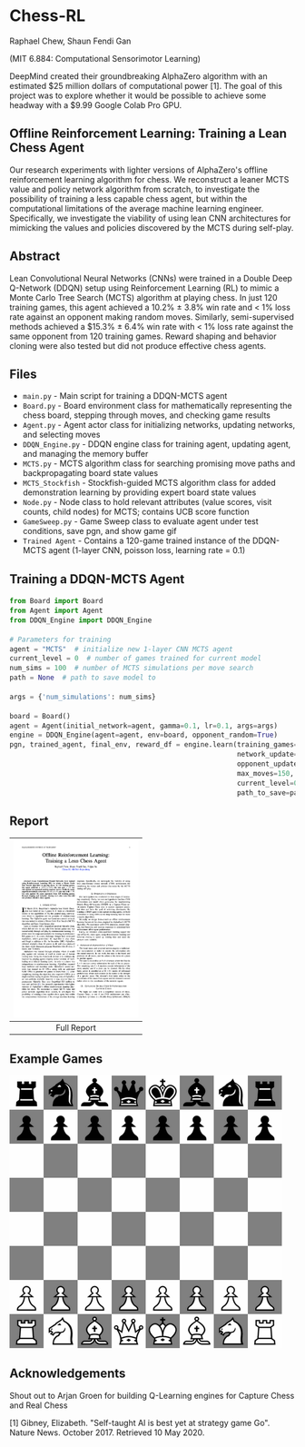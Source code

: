 # Chess-RL
Raphael Chew, Shaun Fendi Gan

(MIT 6.884: Computational Sensorimotor Learning)

DeepMind created their groundbreaking AlphaZero algorithm with an estimated $25 million dollars of computational power [1]. The goal of this project was to explore whether it would be possible to achieve some headway with a $9.99 Google Colab Pro GPU. 

## Offline Reinforcement Learning: Training a Lean Chess Agent

Our research experiments with lighter versions of AlphaZero's offline reinforcement learning algorithm for chess. We reconstruct a leaner MCTS value and policy network algorithm from scratch, to investigate the possibility of training a less capable chess agent, but within the computational limitations of the average machine learning engineer. Specifically, we investigate the viability of using lean CNN architectures for mimicking the values and policies discovered by the MCTS during self-play. 

## Abstract
Lean Convolutional Neural Networks (CNNs) were trained in a Double Deep Q-Network (DDQN) setup using Reinforcement Learning (RL) to mimic a Monte Carlo Tree Search (MCTS) algorithm at playing chess. In just 120 training games, this agent achieved a 10.2% ± 3.8% win rate and < 1% loss rate against an opponent making random moves. Similarly, semi-supervised methods achieved a $15.3% ± 6.4% win rate with < 1% loss rate against the same opponent from 120 training games. Reward shaping and behavior cloning were also tested but did not produce effective chess agents. 

## Files 
- `main.py` - Main script for training a DDQN-MCTS agent
- `Board.py` - Board environment class for mathematically representing the chess board, stepping through moves, and checking game results
- `Agent.py` - Agent actor class for initializing networks, updating networks, and selecting moves
- `DDQN_Engine.py` - DDQN engine class for training agent, updating agent, and managing the memory buffer
- `MCTS.py` - MCTS algorithm class for searching promising move paths and backpropagating board state values
- `MCTS_Stockfish` - Stockfish-guided MCTS algorithm class for added demonstration learning by providing expert board state values
- `Node.py` - Node class to hold relevant attributes (value scores, visit counts, child nodes) for MCTS; contains UCB score function
- `GameSweep.py` - Game Sweep class to evaluate agent under test conditions, save pgn, and show game gif
- `Trained Agent` - Contains a 120-game trained instance of the DDQN-MCTS agent (1-layer CNN, poisson loss, learning rate = 0.1)

## Training a DDQN-MCTS Agent
```python
from Board import Board
from Agent import Agent
from DDQN_Engine import DDQN_Engine

# Parameters for training
agent = "MCTS"  # initialize new 1-layer CNN MCTS agent
current_level = 0  # number of games trained for current model
num_sims = 100  # number of MCTS simulations per move search
path = None  # path to save model to

args = {'num_simulations': num_sims}

board = Board()
agent = Agent(initial_network=agent, gamma=0.1, lr=0.1, args=args)
engine = DDQN_Engine(agent=agent, env=board, opponent_random=True)
pgn, trained_agent, final_env, reward_df = engine.learn(training_games=300,
                                                        network_update=1,
                                                        opponent_update=50,
                                                        max_moves=150,
                                                        current_level=0,
                                                        path_to_save=path)
```

## Report
|<a href="https://github.com/raphcwj/Chess-RL/blob/main/Paper/Chess-RL%20Paper.pdf"><img src="https://github.com/raphcwj/Chess-RL/blob/main/Paper/Chess-RL%20Paper%20Thumbnail.png" alt="Illustration" width="220px"/></a>|
|:--:|
|Full Report|

## Example Games
![Alt Text](https://github.com/raphcwj/Chess-RL/blob/main/Paper/StockfishMCTSvsRandom051921.gif)

## Acknowledgements
Shout out to Arjan Groen for building Q-Learning engines for Capture Chess and Real Chess

[1] Gibney, Elizabeth. "Self-taught AI is best yet at strategy game Go". Nature News. October 2017. Retrieved 10 May 2020.
